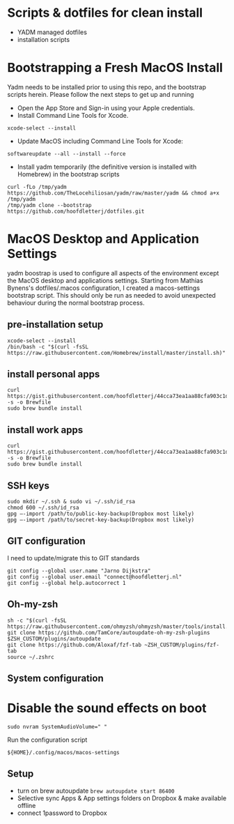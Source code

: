 # Scripts & dotfiles for clean install
- YADM managed dotfiles
- installation scripts

# Bootstrapping a Fresh MacOS Install
Yadm needs to be installed prior to using this repo, and the bootstrap scripts herein. Please follow the next steps to get up and running
- Open the App Store and Sign-in using your Apple credentials.
- Install Command Line Tools for Xcode.

```
xcode-select --install
```
- Update MacOS including Command Line Tools for Xcode:
```
softwareupdate --all --install --force
```
- Install yadm temporarily (the definitive version is installed with Homebrew) in the bootstrap scripts 
```
curl -fLo /tmp/yadm https://github.com/TheLocehiliosan/yadm/raw/master/yadm && chmod a+x /tmp/yadm 
/tmp/yadm clone --bootstrap https://github.com/hoofdletterj/dotfiles.git
```

# MacOS Desktop and Application Settings
yadm boostrap is used to configure all aspects of the environment except the MacOS desktop and applications settings. Starting from Mathias Bynens's dotfiles/.macos configuration, I created a macos-settings bootstrap script. This should only be run as needed to avoid unexpected behaviour during the normal bootstrap process.

## pre-installation setup
```
xcode-select --install
/bin/bash -c "$(curl -fsSL https://raw.githubusercontent.com/Homebrew/install/master/install.sh)"
```

## install personal apps
```
curl https://gist.githubusercontent.com/hoofdletterj/44cca73ea1aa88cfa903c1da0ec0d560/raw/2c3ab3c92a29d8fcc21fed240f16a24f27f24786/Brewfile_play -s -o Brewfile
sudo brew bundle install
```

## install work apps
```
curl https://gist.githubusercontent.com/hoofdletterj/44cca73ea1aa88cfa903c1da0ec0d560/raw/d0a5a12d13c5b4cf8ee9c37155f554391a8a1cdf/Brewfile_dev -s -o Brewfile
sudo brew bundle install
```

## SSH keys
```
sudo mkdir ~/.ssh & sudo vi ~/.ssh/id_rsa
chmod 600 ~/.ssh/id_rsa
gpg —-import /path/to/public-key-backup(Dropbox most likely)
gpg —-import /path/to/secret-key-backup(Dropbox most likely)
```

## GIT configuration
I need to update/migrate this to GIT standards
```
git config --global user.name "Jarno Dijkstra"
git config --global user.email "connect@hoofdletterj.nl"
git config --global help.autocorrect 1
```

## Oh-my-zsh
```
sh -c "$(curl -fsSL https://raw.githubusercontent.com/ohmyzsh/ohmyzsh/master/tools/install.sh)"
git clone https://github.com/TamCore/autoupdate-oh-my-zsh-plugins $ZSH_CUSTOM/plugins/autoupdate
git clone https://github.com/Aloxaf/fzf-tab ~ZSH_CUSTOM/plugins/fzf-tab
source ~/.zshrc
```

## System configuration

# Disable the sound effects on boot
```
sudo nvram SystemAudioVolume=" "
```

Run the configuration script
```
${HOME}/.config/macos/macos-settings
```

## Setup 
- turn on brew autoupdate 
`brew autoupdate start 86400`
- Selective sync Apps & App settings folders on Dropbox & make available offline
- connect 1password to Dropbox



